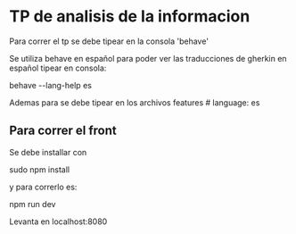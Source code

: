 # TP de analisis de la informacion

Para correr el tp se debe tipear en la consola 'behave'

Se utiliza behave en español para poder ver las traducciones de gherkin en español tipear en consola:

behave --lang-help es

Ademas para se debe tipear en los archivos features # language: es

## Para correr el front
Se debe installar con

sudo npm install

y para correrlo es:

npm run dev


Levanta en localhost:8080
